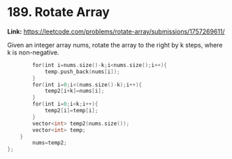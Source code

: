 # 189. Rotate Array

**Link:** https://leetcode.com/problems/rotate-array/submissions/1757269611/

Given an integer array nums, rotate the array to the right by k steps, where k is non-negative.

```cpp
        for(int i=nums.size()-k;i<nums.size();i++){
            temp.push_back(nums[i]);
        }
        for(int i=0;i<(nums.size()-k);i++){
            temp2[i+k]=nums[i];
        }
        for(int i=0;i<k;i++){
            temp2[i]=temp[i];
        }
        vector<int> temp2(nums.size());
        vector<int> temp;
    }
        nums=temp2;
};
```
